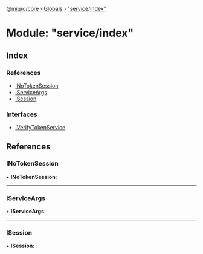 [@miqro/core](../README.md) › [Globals](../globals.md) › ["service/index"](_service_index_.md)

# Module: "service/index"

## Index

### References

* [INoTokenSession](_service_index_.md#inotokensession)
* [IServiceArgs](_service_index_.md#iserviceargs)
* [ISession](_service_index_.md#isession)

### Interfaces

* [IVerifyTokenService](../interfaces/_service_index_.iverifytokenservice.md)

## References

###  INoTokenSession

• **INoTokenSession**:

___

###  IServiceArgs

• **IServiceArgs**:

___

###  ISession

• **ISession**:
